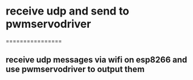 # receive udp and send to pwmservodriver
================

## receive udp messages via wifi on esp8266 and use pwmservodriver to output them

